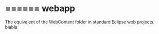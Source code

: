 ======
webapp
======
The equivalent of the WebContent folder in standard Eclipse web projects. blabla
